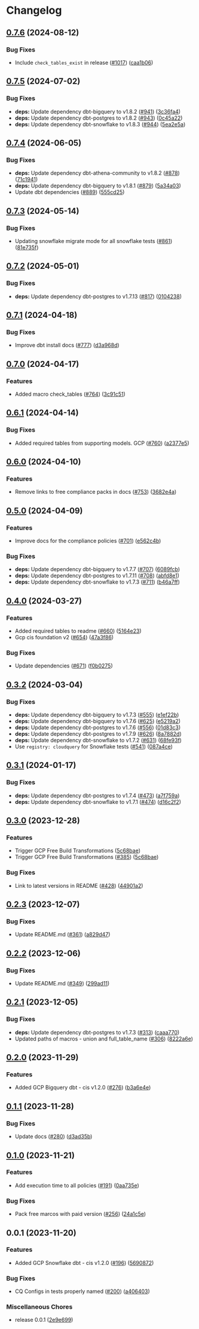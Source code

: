 # Changelog

## [0.7.6](https://github.com/cloudquery/policies-premium/compare/transformation-gcp-compliance-premium-v0.7.5...transformation-gcp-compliance-premium-v0.7.6) (2024-08-12)


### Bug Fixes

* Include `check_tables_exist` in release ([#1017](https://github.com/cloudquery/policies-premium/issues/1017)) ([caa1b06](https://github.com/cloudquery/policies-premium/commit/caa1b062db0c58e47daac25257d61e733a4d5e1b))

## [0.7.5](https://github.com/cloudquery/policies-premium/compare/transformation-gcp-compliance-premium-v0.7.4...transformation-gcp-compliance-premium-v0.7.5) (2024-07-02)


### Bug Fixes

* **deps:** Update dependency dbt-bigquery to v1.8.2 ([#941](https://github.com/cloudquery/policies-premium/issues/941)) ([3c36fa4](https://github.com/cloudquery/policies-premium/commit/3c36fa46d7edfcf033b8523bbadf9db779661a63))
* **deps:** Update dependency dbt-postgres to v1.8.2 ([#943](https://github.com/cloudquery/policies-premium/issues/943)) ([0c45a22](https://github.com/cloudquery/policies-premium/commit/0c45a226f6acdbd7ea070333b90bd2545b1af5c0))
* **deps:** Update dependency dbt-snowflake to v1.8.3 ([#944](https://github.com/cloudquery/policies-premium/issues/944)) ([5ea2e5a](https://github.com/cloudquery/policies-premium/commit/5ea2e5a4a0b05ec1b0f19cd5fbc22305b3e13c90))

## [0.7.4](https://github.com/cloudquery/policies-premium/compare/transformation-gcp-compliance-premium-v0.7.3...transformation-gcp-compliance-premium-v0.7.4) (2024-06-05)


### Bug Fixes

* **deps:** Update dependency dbt-athena-community to v1.8.2 ([#878](https://github.com/cloudquery/policies-premium/issues/878)) ([71c1941](https://github.com/cloudquery/policies-premium/commit/71c1941478e75175e23f86e5374540da7b25ddb1))
* **deps:** Update dependency dbt-bigquery to v1.8.1 ([#879](https://github.com/cloudquery/policies-premium/issues/879)) ([5a34a03](https://github.com/cloudquery/policies-premium/commit/5a34a03ed88958be63d4899fe8c477744e9524f7))
* Update dbt dependencies ([#889](https://github.com/cloudquery/policies-premium/issues/889)) ([555cd25](https://github.com/cloudquery/policies-premium/commit/555cd257beae056490990e873bd12a183c844206))

## [0.7.3](https://github.com/cloudquery/policies-premium/compare/transformation-gcp-compliance-premium-v0.7.2...transformation-gcp-compliance-premium-v0.7.3) (2024-05-14)


### Bug Fixes

* Updating snowflake migrate mode for all snowflake tests ([#861](https://github.com/cloudquery/policies-premium/issues/861)) ([81e735f](https://github.com/cloudquery/policies-premium/commit/81e735f719beb750aa2251c02f2debbe47de4466))

## [0.7.2](https://github.com/cloudquery/policies-premium/compare/transformation-gcp-compliance-premium-v0.7.1...transformation-gcp-compliance-premium-v0.7.2) (2024-05-01)


### Bug Fixes

* **deps:** Update dependency dbt-postgres to v1.7.13 ([#817](https://github.com/cloudquery/policies-premium/issues/817)) ([0104238](https://github.com/cloudquery/policies-premium/commit/01042382c48b21a1bcd0f1189a29137dcbd55fb6))

## [0.7.1](https://github.com/cloudquery/policies-premium/compare/transformation-gcp-compliance-premium-v0.7.0...transformation-gcp-compliance-premium-v0.7.1) (2024-04-18)


### Bug Fixes

* Improve dbt install docs ([#777](https://github.com/cloudquery/policies-premium/issues/777)) ([d3a968d](https://github.com/cloudquery/policies-premium/commit/d3a968d6b055b29b6c7596483e0bfbb110f1bccf))

## [0.7.0](https://github.com/cloudquery/policies-premium/compare/transformation-gcp-compliance-premium-v0.6.1...transformation-gcp-compliance-premium-v0.7.0) (2024-04-17)


### Features

* Added macro check_tables ([#764](https://github.com/cloudquery/policies-premium/issues/764)) ([3c91c51](https://github.com/cloudquery/policies-premium/commit/3c91c51586851fb38a9c1b0f0690eaacc2f3d41b))

## [0.6.1](https://github.com/cloudquery/policies-premium/compare/transformation-gcp-compliance-premium-v0.6.0...transformation-gcp-compliance-premium-v0.6.1) (2024-04-14)


### Bug Fixes

* Added required tables from supporting models. GCP ([#760](https://github.com/cloudquery/policies-premium/issues/760)) ([a2377e5](https://github.com/cloudquery/policies-premium/commit/a2377e5b3b3c6eafb756130884f0df54b0a5dec9))

## [0.6.0](https://github.com/cloudquery/policies-premium/compare/transformation-gcp-compliance-premium-v0.5.0...transformation-gcp-compliance-premium-v0.6.0) (2024-04-10)


### Features

* Remove links to free compliance packs in docs ([#753](https://github.com/cloudquery/policies-premium/issues/753)) ([3682e4a](https://github.com/cloudquery/policies-premium/commit/3682e4a1b9feaf54c2bf2b394dbde1711c149781))

## [0.5.0](https://github.com/cloudquery/policies-premium/compare/transformation-gcp-compliance-premium-v0.4.0...transformation-gcp-compliance-premium-v0.5.0) (2024-04-09)


### Features

* Improve docs for the compliance policies ([#701](https://github.com/cloudquery/policies-premium/issues/701)) ([e562c4b](https://github.com/cloudquery/policies-premium/commit/e562c4be4ad0ffd05ebbe542becd292c41de4f6b))


### Bug Fixes

* **deps:** Update dependency dbt-bigquery to v1.7.7 ([#707](https://github.com/cloudquery/policies-premium/issues/707)) ([6089fcb](https://github.com/cloudquery/policies-premium/commit/6089fcb08cf2e0d28f296dcb672e84b12d0fb471))
* **deps:** Update dependency dbt-postgres to v1.7.11 ([#708](https://github.com/cloudquery/policies-premium/issues/708)) ([abfd8e1](https://github.com/cloudquery/policies-premium/commit/abfd8e1a070537c01d703e8dafa29bad919c05f6))
* **deps:** Update dependency dbt-snowflake to v1.7.3 ([#711](https://github.com/cloudquery/policies-premium/issues/711)) ([b46a7ff](https://github.com/cloudquery/policies-premium/commit/b46a7ffca2902b4d71806f6a6eb99e2363ac7ccb))

## [0.4.0](https://github.com/cloudquery/policies-premium/compare/transformation-gcp-compliance-premium-v0.3.2...transformation-gcp-compliance-premium-v0.4.0) (2024-03-27)


### Features

* Added required tables to readme ([#660](https://github.com/cloudquery/policies-premium/issues/660)) ([5164e23](https://github.com/cloudquery/policies-premium/commit/5164e23e099570cf53009c30d32480838ae749a1))
* Gcp cis foundation v2 ([#654](https://github.com/cloudquery/policies-premium/issues/654)) ([47a3f86](https://github.com/cloudquery/policies-premium/commit/47a3f86577c5afd704cbe67c34b5b8053ac1ad2d))


### Bug Fixes

* Update dependencies ([#671](https://github.com/cloudquery/policies-premium/issues/671)) ([f0b0275](https://github.com/cloudquery/policies-premium/commit/f0b027532699214e10e93fcf5d754ed8e9f2fc75))

## [0.3.2](https://github.com/cloudquery/policies-premium/compare/transformation-gcp-compliance-premium-v0.3.1...transformation-gcp-compliance-premium-v0.3.2) (2024-03-04)


### Bug Fixes

* **deps:** Update dependency dbt-bigquery to v1.7.3 ([#555](https://github.com/cloudquery/policies-premium/issues/555)) ([e1ef22b](https://github.com/cloudquery/policies-premium/commit/e1ef22b09347ca7663ec3829aa730327a6c9e3f0))
* **deps:** Update dependency dbt-bigquery to v1.7.6 ([#625](https://github.com/cloudquery/policies-premium/issues/625)) ([e5219a2](https://github.com/cloudquery/policies-premium/commit/e5219a22084a3e05f2f8312f77aecac3244b4839))
* **deps:** Update dependency dbt-postgres to v1.7.6 ([#556](https://github.com/cloudquery/policies-premium/issues/556)) ([01d83c3](https://github.com/cloudquery/policies-premium/commit/01d83c3589be42468fb3e93ac9aae1b270f60e25))
* **deps:** Update dependency dbt-postgres to v1.7.9 ([#626](https://github.com/cloudquery/policies-premium/issues/626)) ([8a7882d](https://github.com/cloudquery/policies-premium/commit/8a7882d97bf06f9661949e99c7bfb8f5cbf74bad))
* **deps:** Update dependency dbt-snowflake to v1.7.2 ([#631](https://github.com/cloudquery/policies-premium/issues/631)) ([68fe93f](https://github.com/cloudquery/policies-premium/commit/68fe93fedeb8857552015555dc6e692a96b59651))
* Use `registry: cloudquery` for Snowflake tests ([#541](https://github.com/cloudquery/policies-premium/issues/541)) ([087a4ce](https://github.com/cloudquery/policies-premium/commit/087a4cecefdb28a1f29fe7c5d741b3c6ea19a27b))

## [0.3.1](https://github.com/cloudquery/policies-premium/compare/transformation-gcp-compliance-premium-v0.3.0...transformation-gcp-compliance-premium-v0.3.1) (2024-01-17)


### Bug Fixes

* **deps:** Update dependency dbt-postgres to v1.7.4 ([#473](https://github.com/cloudquery/policies-premium/issues/473)) ([a7f759a](https://github.com/cloudquery/policies-premium/commit/a7f759aaf50a0a9e308fd6be378811a0097925c2))
* **deps:** Update dependency dbt-snowflake to v1.7.1 ([#474](https://github.com/cloudquery/policies-premium/issues/474)) ([d16c2f2](https://github.com/cloudquery/policies-premium/commit/d16c2f29a30e7be5c5d52b02f6fd041e75e0fa9e))

## [0.3.0](https://github.com/cloudquery/policies-premium/compare/transformation-gcp-compliance-premium-v0.2.3...transformation-gcp-compliance-premium-v0.3.0) (2023-12-28)


### Features

* Trigger GCP Free Build Transformations ([5c68bae](https://github.com/cloudquery/policies-premium/commit/5c68bae0f30e4e57db5774300488d4b6ddd42c3b))
* Trigger GCP Free Build Transformations ([#385](https://github.com/cloudquery/policies-premium/issues/385)) ([5c68bae](https://github.com/cloudquery/policies-premium/commit/5c68bae0f30e4e57db5774300488d4b6ddd42c3b))


### Bug Fixes

* Link to latest versions in README ([#428](https://github.com/cloudquery/policies-premium/issues/428)) ([44901a2](https://github.com/cloudquery/policies-premium/commit/44901a2be3ada54606fc928010ae9a15aaff7173))

## [0.2.3](https://github.com/cloudquery/policies-premium/compare/transformation-gcp-compliance-premium-v0.2.2...transformation-gcp-compliance-premium-v0.2.3) (2023-12-07)


### Bug Fixes

* Update README.md ([#361](https://github.com/cloudquery/policies-premium/issues/361)) ([a829d47](https://github.com/cloudquery/policies-premium/commit/a829d47a089b0ae3a7e4671311f86dcce60fe44c))

## [0.2.2](https://github.com/cloudquery/policies-premium/compare/transformation-gcp-compliance-premium-v0.2.1...transformation-gcp-compliance-premium-v0.2.2) (2023-12-06)


### Bug Fixes

* Update README.md ([#349](https://github.com/cloudquery/policies-premium/issues/349)) ([299ad11](https://github.com/cloudquery/policies-premium/commit/299ad1122c23ceb9f9437c65efcf59846ff72470))

## [0.2.1](https://github.com/cloudquery/policies-premium/compare/transformation-gcp-compliance-premium-v0.2.0...transformation-gcp-compliance-premium-v0.2.1) (2023-12-05)


### Bug Fixes

* **deps:** Update dependency dbt-postgres to v1.7.3 ([#313](https://github.com/cloudquery/policies-premium/issues/313)) ([caaa770](https://github.com/cloudquery/policies-premium/commit/caaa770ed3ea2b4285a2d4af851bb05f1449e9b0))
* Updated paths of macros - union and full_table_name ([#306](https://github.com/cloudquery/policies-premium/issues/306)) ([8222a6e](https://github.com/cloudquery/policies-premium/commit/8222a6ed40a50a701e55a4a35d4187f116c4d24a))

## [0.2.0](https://github.com/cloudquery/policies-premium/compare/transformation-gcp-compliance-premium-v0.1.1...transformation-gcp-compliance-premium-v0.2.0) (2023-11-29)


### Features

* Added GCP Bigquery dbt - cis v1.2.0 ([#276](https://github.com/cloudquery/policies-premium/issues/276)) ([b3a6e4e](https://github.com/cloudquery/policies-premium/commit/b3a6e4ed2ee147523785211a1e6f797b51727b88))

## [0.1.1](https://github.com/cloudquery/policies-premium/compare/transformation-gcp-compliance-premium-v0.1.0...transformation-gcp-compliance-premium-v0.1.1) (2023-11-28)


### Bug Fixes

* Update docs ([#280](https://github.com/cloudquery/policies-premium/issues/280)) ([d3ad35b](https://github.com/cloudquery/policies-premium/commit/d3ad35bc6ac54875e124632194e38b04e490bec9))

## [0.1.0](https://github.com/cloudquery/policies-premium/compare/transformation-gcp-compliance-premium-v0.0.1...transformation-gcp-compliance-premium-v0.1.0) (2023-11-21)


### Features

* Add execution time to all policies ([#191](https://github.com/cloudquery/policies-premium/issues/191)) ([0aa735e](https://github.com/cloudquery/policies-premium/commit/0aa735ee397a1f290a1226df378e25d4050289f9))


### Bug Fixes

* Pack free marcos with paid version ([#256](https://github.com/cloudquery/policies-premium/issues/256)) ([24a1c5e](https://github.com/cloudquery/policies-premium/commit/24a1c5e95841ec9120b08016d7c5cceb27363866))

## 0.0.1 (2023-11-20)


### Features

* Added GCP Snowflake dbt - cis v1.2.0 ([#196](https://github.com/cloudquery/policies-premium/issues/196)) ([5690872](https://github.com/cloudquery/policies-premium/commit/569087228a4e55d9593d0cbeb58338833f20bc42))


### Bug Fixes

* CQ Configs in tests properly named ([#200](https://github.com/cloudquery/policies-premium/issues/200)) ([a406403](https://github.com/cloudquery/policies-premium/commit/a406403f61edb945afed9d589e93ffb56b22b8b8))


### Miscellaneous Chores

* release 0.0.1 ([2e9e699](https://github.com/cloudquery/policies-premium/commit/2e9e6995991e12f4e6df7b73e6f7d662b0f56430))
